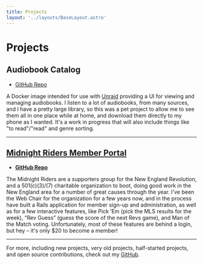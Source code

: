 ```yaml
---
title: Projects
layout: '../layouts/BaseLayout.astro'
---
```


# Projects

## Audiobook Catalog

- [GitHub Repo](https://github.com/bensaufley/audiobook-catalog)

A Docker image intended for use with [Unraid](https://www.unraid.net/) providing
a UI for viewing and managing audiobooks. I listen to a lot of audiobooks, from
many sources, and I have a pretty large library, so this was a pet project to
allow me to see them all in one place while at home, and download them directly
to my phone as I wanted. It's a work in progress that will also include things
like "to read"/"read" and genre sorting.

---

## [Midnight Riders Member Portal](https://members.midnightriders.com)

- **[GitHub Repo](https://github.com/MidnightRiders/MemberPortal)**

The Midnight Riders are a supporters group for the New England Revolution, and a
501(c)(3)/(7) charitable organization to boot, doing good work in the New
England area for a number of great causes through the year. I've been the Web
Chair for the organization for a few years now, and in the process have built a
Rails application for member sign-up and administration, as well as for a few
interactive features, like Pick ’Em (pick the MLS results for the week), “Rev
Guess” (guess the score of the next Revs game), and Man of the Match voting.
Unfortunately, most of these features are behind a login, but hey – it's only
$20 to become a member!

---

For more, including new projects, very old projects, half-started projects, and
open source contributions, check out my [GitHub].

[github]: https://github.com/bensaufley
